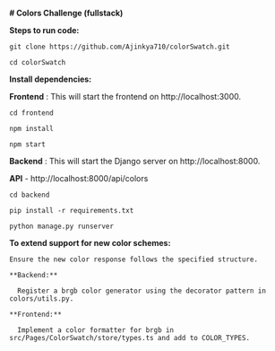 **# Colors Challenge (fullstack)**

**Steps to run code:**

    git clone https://github.com/Ajinkya710/colorSwatch.git

    cd colorSwatch


**Install dependencies:**

**Frontend** :    This will start the frontend on http://localhost:3000.

    cd frontend

    npm install

    npm start


**Backend** :     This will start the Django server on http://localhost:8000.
    
**API** - http://localhost:8000/api/colors
    
    cd backend
    
    pip install -r requirements.txt
    
    python manage.py runserver

**To extend support for new color schemes:**

    Ensure the new color response follows the specified structure.
    
    **Backend:**
      
      Register a brgb color generator using the decorator pattern in colors/utils.py.
    
    **Frontend:**
      
      Implement a color formatter for brgb in src/Pages/ColorSwatch/store/types.ts and add to COLOR_TYPES.

